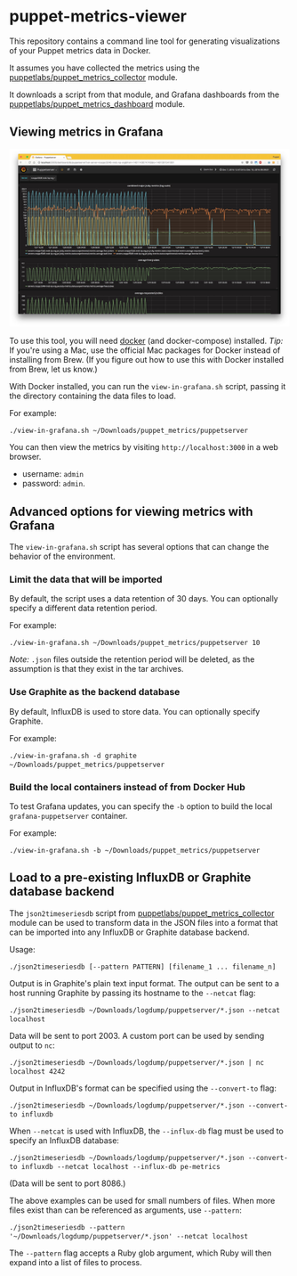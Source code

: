 # puppet-metrics-viewer

This repository contains a command line tool for generating visualizations of your Puppet metrics data in Docker.

It assumes you have collected the metrics using the [puppetlabs/puppet_metrics_collector](https://forge.puppet.com/puppetlabs/puppet_metrics_collector) module.

It downloads a script from that module, and Grafana dashboards from the [puppetlabs/puppet_metrics_dashboard](https://github.com/puppetlabs/puppet_metrics_dashboard) module.

## Viewing metrics in Grafana

![Screen shot](./images/grafana.jpg)

To use this tool, you will need [docker](https://www.docker.com/products/overview) (and docker-compose) installed.
_Tip:_ If you're using a Mac, use the official Mac packages for Docker instead of installing from Brew.
(If you figure out how to use this with Docker installed from Brew, let us know.)

With Docker installed, you can run the `view-in-grafana.sh` script, passing it the directory containing the data files to load.

For example:

```
./view-in-grafana.sh ~/Downloads/puppet_metrics/puppetserver
```

You can then view the metrics by visiting `http://localhost:3000` in a web browser.

 - username: `admin`
 - password: `admin`.

## Advanced options for viewing metrics with Grafana

The `view-in-grafana.sh` script has several options that can change the behavior of the environment.

### Limit the data that will be imported

By default, the script uses a data retention of 30 days.
You can optionally specify a different data retention period.

For example:

```
./view-in-grafana.sh ~/Downloads/puppet_metrics/puppetserver 10
```

_Note:_ `.json` files outside the retention period will be deleted, as the assumption is that they exist in the tar archives.

### Use Graphite as the backend database

By default, InfluxDB is used to store data.
You can optionally specify Graphite.

For example:

```
./view-in-grafana.sh -d graphite  ~/Downloads/puppet_metrics/puppetserver
```

### Build the local containers instead of from Docker Hub

To test Grafana updates, you can specify the `-b` option to build the local `grafana-puppetserver` container.

For example:

```
./view-in-grafana.sh -b ~/Downloads/puppet_metrics/puppetserver
```

## Load to a pre-existing InfluxDB or Graphite database backend

The `json2timeseriesdb` script from [puppetlabs/puppet_metrics_collector](https://forge.puppet.com/puppetlabs/puppet_metrics_collector) module can be used to transform data in the JSON files into a format that can be imported into any InfluxDB or Graphite database backend.

Usage:

```
./json2timeseriesdb [--pattern PATTERN] [filename_1 ... filename_n]
```

Output is in Graphite's plain text input format.
The output can be sent to a host running Graphite by passing its hostname to the `--netcat` flag:

```
./json2timeseriesdb ~/Downloads/logdump/puppetserver/*.json --netcat localhost
```

Data will be sent to port 2003.
A custom port can be used by sending output to `nc`:

```
./json2timeseriesdb ~/Downloads/logdump/puppetserver/*.json | nc localhost 4242
```

Output in InfluxDB's format can be specified using the `--convert-to` flag:

```
./json2timeseriesdb ~/Downloads/logdump/puppetserver/*.json --convert-to influxdb
```

When `--netcat` is used with InfluxDB, the `--influx-db` flag must be used to specify an InfluxDB database:

```
./json2timeseriesdb ~/Downloads/logdump/puppetserver/*.json --convert-to influxdb --netcat localhost --influx-db pe-metrics
```

(Data will be sent to port 8086.)

The above examples can be used for small numbers of files.
When more files exist than can be referenced as arguments, use `--pattern`:

```
./json2timeseriesdb --pattern '~/Downloads/logdump/puppetserver/*.json' --netcat localhost
```

The `--pattern` flag accepts a Ruby glob argument, which Ruby will then expand into a list of files to process.
